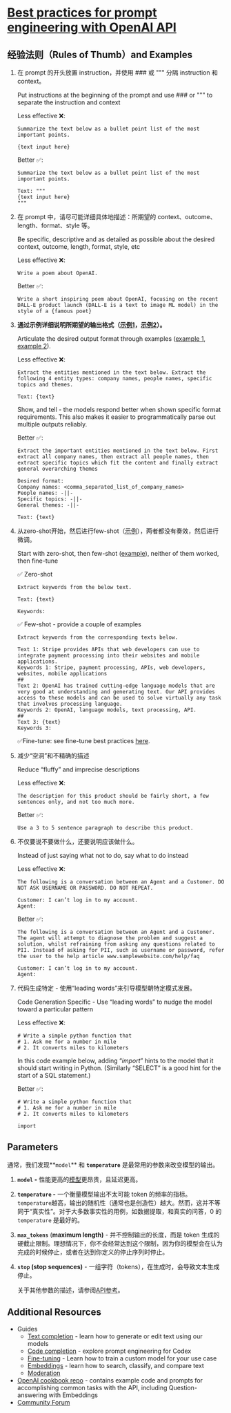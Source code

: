 # [Best practices for prompt engineering with OpenAI API](https://help.openai.com/en/articles/6654000-best-practices-for-prompt-engineering-with-openai-api)

## 经验法则（Rules of Thumb）and Examples

1. 在 prompt 的开头放置 instruction，并使用 ### 或 """ 分隔 instruction 和 context。

   Put instructions at the beginning of the prompt and use ### or """ to separate the instruction and context 

   Less effective ❌:

   ```
   Summarize the text below as a bullet point list of the most important points.
   
   {text input here}
   ```

   Better ✅:

   ```
   Summarize the text below as a bullet point list of the most important points.
   
   Text: """
   {text input here}
   """
   ```

2. 在 prompt 中，请尽可能详细具体地描述：所期望的 context、outcome、length、format、style 等。

   Be specific, descriptive and as detailed as possible about the desired context, outcome, length, format, style, etc 

   Less effective ❌:

   ```
   Write a poem about OpenAI. 
   ```

   Better ✅:

   ```
   Write a short inspiring poem about OpenAI, focusing on the recent DALL-E product launch (DALL-E is a text to image ML model) in the style of a {famous poet}
   ```

3. **通过示例详细说明所期望的输出格式（[示例1](https://beta.openai.com/playground/p/DoMbgEMmkXJ5xOyunwFZDHdg)，[示例2](https://beta.openai.com/playground/p/3U5Wx7RTIdNNC9Fg8fc44omi)）。**

   Articulate the desired output format through examples ([example 1](https://beta.openai.com/playground/p/DoMbgEMmkXJ5xOyunwFZDHdg), [example 2](https://beta.openai.com/playground/p/3U5Wx7RTIdNNC9Fg8fc44omi)). 

   Less effective ❌:

   ```
   Extract the entities mentioned in the text below. Extract the following 4 entity types: company names, people names, specific topics and themes.
   
   Text: {text}
   ```

   Show, and tell - the models respond better when shown specific format requirements. This also makes it easier to programmatically parse out multiple outputs reliably.

   Better ✅:

   ```
   Extract the important entities mentioned in the text below. First extract all company names, then extract all people names, then extract specific topics which fit the content and finally extract general overarching themes
   
   Desired format:
   Company names: <comma_separated_list_of_company_names>
   People names: -||-
   Specific topics: -||-
   General themes: -||-
   
   Text: {text}
   ```

4. 从zero-shot开始，然后进行few-shot（[示例](https://beta.openai.com/playground/p/Ts5kvNWlp7wtdgWEkIAbP1hJ)），两者都没有奏效，然后进行微调。

   Start with zero-shot, then few-shot ([example](https://beta.openai.com/playground/p/Ts5kvNWlp7wtdgWEkIAbP1hJ)), neither of them worked, then fine-tune

   ✅ Zero-shot 

   ```
   Extract keywords from the below text.
   
   Text: {text}
   
   Keywords:
   ```

   ✅ Few-shot - provide a couple of examples

   ```
   Extract keywords from the corresponding texts below.
   
   Text 1: Stripe provides APIs that web developers can use to integrate payment processing into their websites and mobile applications.
   Keywords 1: Stripe, payment processing, APIs, web developers, websites, mobile applications
   ##
   Text 2: OpenAI has trained cutting-edge language models that are very good at understanding and generating text. Our API provides access to these models and can be used to solve virtually any task that involves processing language.
   Keywords 2: OpenAI, language models, text processing, API.
   ##
   Text 3: {text}
   Keywords 3:
   ```

   ✅Fine-tune: see fine-tune best practices [here](https://docs.google.com/document/d/1h-GTjNDDKPKU_Rsd0t1lXCAnHltaXTAzQ8K2HRhQf9U/edit#).

5. 减少“空洞”和不精确的描述

   Reduce “fluffy” and imprecise descriptions

   Less effective ❌:

   ```
   The description for this product should be fairly short, a few sentences only, and not too much more.
   ```

   Better ✅:

   ```
   Use a 3 to 5 sentence paragraph to describe this product.
   ```

6. 不仅要说不要做什么，还要说明应该做什么。

   Instead of just saying what not to do, say what to do instead

   Less effective ❌:

   ```
   The following is a conversation between an Agent and a Customer. DO NOT ASK USERNAME OR PASSWORD. DO NOT REPEAT.
   
   Customer: I can’t log in to my account.
   Agent:
   ```

   Better ✅:

   ```
   The following is a conversation between an Agent and a Customer. The agent will attempt to diagnose the problem and suggest a solution, whilst refraining from asking any questions related to PII. Instead of asking for PII, such as username or password, refer the user to the help article www.samplewebsite.com/help/faq
   
   Customer: I can’t log in to my account.
   Agent:
   ```

7. 代码生成特定 - 使用“leading words”来引导模型朝特定模式发展。

   Code Generation Specific - Use “leading words” to nudge the model toward a particular pattern

   Less effective ❌:

   ```
   # Write a simple python function that
   # 1. Ask me for a number in mile
   # 2. It converts miles to kilometers
   ```

   In this code example below, adding “*import*” hints to the model that it should start writing in Python. (Similarly “SELECT” is a good hint for the start of a SQL statement.) 

   Better ✅:

   ```
   # Write a simple python function that
   # 1. Ask me for a number in mile
   # 2. It converts miles to kilometers
    
   import 
   ```

## **Parameters** 

通常，我们发现**`model`** 和 **`temperature`** 是最常用的参数来改变模型的输出。

1. **`model` -** 性能更高的[模型](https://beta.openai.com/docs/models)更昂贵，且延迟更高。

2. **`temperature` -** 一个衡量模型输出不太可能 token 的频率的指标。`temperature`越高，输出的随机性（通常也是创造性）越大。然而，这并不等同于“真实性”。对于大多数事实性的用例，如数据提取，和真实的问答，0 的`temperature` 是最好的。

3. **`max_tokens`** (**maximum length)** - 并不控制输出的长度，而是 token 生成的硬截止限制。理想情况下，你不会经常达到这个限制，因为你的模型会在认为完成的时候停止，或者在达到你定义的停止序列时停止。

4. **`stop` (stop sequences)** - 一组字符（tokens），在生成时，会导致文本生成停止。

   关于其他参数的描述，请参阅[API参考](https://beta.openai.com/docs/api-reference/completions/create)。

## **Additional Resources**

- Guides
  - [Text completion](https://beta.openai.com/docs/guides/completion/text-completion) - learn how to generate or edit text using our models
  - [Code completion](https://beta.openai.com/docs/guides/code/code-completion-private-beta) - explore prompt engineering for Codex
  - [Fine-tuning](https://beta.openai.com/docs/guides/fine-tuning/fine-tuning) - Learn how to train a custom model for your use case
  - [Embeddings](https://beta.openai.com/docs/guides/embeddings/embeddings) - learn how to search, classify, and compare text
  - [Moderation](https://beta.openai.com/docs/guides/moderation/moderation)
- [OpenAI cookbook repo](https://github.com/openai/openai-cookbook/tree/main/examples) - contains example code and prompts for accomplishing common tasks with the API, including Question-answering with Embeddings
- [Community Forum](https://community.openai.com/)


